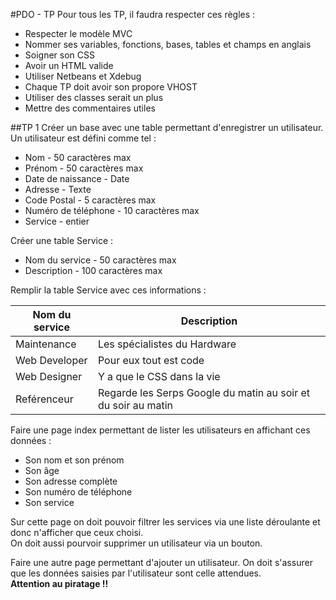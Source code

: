 #PDO - TP
Pour tous les TP, il faudra respecter ces règles :
- Respecter le modèle MVC
- Nommer ses variables, fonctions, bases, tables et champs en anglais  
- Soigner son CSS
- Avoir un HTML valide
- Utiliser Netbeans et Xdebug
- Chaque TP doit avoir son propore VHOST
- Utiliser des classes serait un plus
- Mettre des commentaires utiles




##TP 1
Créer un base avec une table permettant d'enregistrer un utilisateur. Un utilisateur est défini comme tel :
- Nom - 50 caractères max
- Prénom - 50 caractères max
- Date de naissance - Date
- Adresse - Texte
- Code Postal - 5 caractères max
- Numéro de téléphone - 10 caractères max
- Service - entier

Créer une table Service :
- Nom du service - 50 caractères max
- Description - 100 caractères max

Remplir la table Service avec ces informations :

Nom du service   |   Description
------           |    ---
Maintenance      |   Les spécialistes du Hardware
Web Developer    |   Pour eux tout est code
Web Designer     |   Y a que le CSS dans la vie
Reférenceur      |   Regarde les Serps Google du matin au soir et du soir au matin

Faire une page index permettant de lister les utilisateurs en affichant ces données :
- Son nom et son prénom
- Son âge
- Son adresse complète
- Son numéro de téléphone
- Son service

Sur cette page on doit pouvoir filtrer les services via une liste déroulante et donc n'afficher que ceux choisi.  
On doit aussi pourvoir supprimer un utilisateur via un bouton.  

Faire une autre page permettant d'ajouter un utilisateur. On doit s'assurer que les données saisies par l'utilisateur sont celle attendues.  
**Attention au piratage !!**
